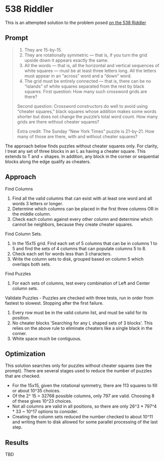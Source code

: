 # 538 Riddler 

This is an attempted solution to the problem posed [on the 538 Riddler](https://fivethirtyeight.com/features/how-many-crossword-puzzles-can-you-make/)

## Prompt

> 1. They are 15-by-15.
> 2. They are rotationally symmetric — that is, if you turn the grid upside down it appears exactly the same.
> 3. All the words — that is, all the horizontal and vertical sequences of white squares — must be at least three letters long. All the letters must appear in an “across” word and a “down” word.
> 4. The grid must be entirely connected — that is, there can be no “islands” of white squares separated from the rest by black squares.
> First question: How many such crossword grids are there?
>
> Second question: Crossword constructors do well to avoid using “cheater squares,” black squares whose addition makes some words shorter but does not change the puzzle’s total word count. How many grids are there without cheater squares?
>
> Extra credit: The Sunday “New York Times” puzzle is 21-by-21. How many of those are there, with and without cheater squares?

The approach below finds puzzles without cheater squares only. For clarity, I treat any set of three blocks in an L as having a cheater square. This extends to T and + shapes. In addition, any block in the corner or sequential blocks along the edge qualify as cheaters.

## Approach

Find Columns
1. Find all the valid columns that can exist with at least one word and all words 3 letters or longer. 
2. Determine which columns can be placed in the first three columns OR in the middle column. 
3. Check each column against every other column and determine which cannot be neighbors, because they create cheater squares. 

Find Column Sets. 
1. In the 15x15 grid. Find each set of 5 columns that can be in columns 1 to 5 and find the sets of 4 columns that can populate columns 5 to 8. 
2. Check each set for words less than 3 characters. 
3. Write the column sets to disk, grouped based on column 5 which overlaps both sets.

Find Puzzles
1. For each sets of columns, test every combination of Left and Center column sets. 

Validate Puzzles - Puzzles are checked with three tests, run in order from fastest to slowest. Stopping after the first failure. 
1. Every row must be in the valid column list, and must be valid for its position. 
2. No cheater blocks 'Searching for any L shaped sets of 3 blocks'. This relies on the above rule to eliminate cheaters like a single black in the corner. 
3. White space much be contiguous. 

## Optimization

This solution searches only for puzzles without cheater squares (see the prompt). There are several stages used to reduce the number of puzzles that are checked. 
* For the 15x15, given the rotational symmetry, there are 113 squares to fill or about 10^35 choices. 
* Of the 2^ 15 = 32768 possible columns, only 797 are valid. Choosing 8 of these gives 10^23 choices.
* Not all columns are valid in all positions, so there are only 26^3 * 797^4 * 33 ~ 10^17 options to consider. 
* Creating the column sets reduced the number checked to about 10^11 and writing them to disk allowed for some parallel processing of the last step.

## Results 
TBD
